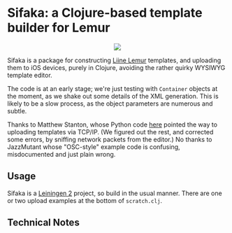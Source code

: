 # Sifaka: a Clojure-based template builder for Lemur

<div align="center">
<img src="https://github.com/downloads/cassiel/sifaka/IMG_0010-600.PNG" />
</div>

Sifaka is a package for constructing [Liine Lemur][liine] templates,
and uploading them
to iOS devices, purely in Clojure, avoiding the rather quirky WYSIWYG
template editor.

The code is at an early stage; we're just testing with `Container`
objects at the moment, as we shake out some details of the XML
generation. This is likely to be a slow process, as the object
parameters are numerous and subtle.

Thanks to Matthew Stanton, whose Python code [here][stanton] pointed the
way to uploading templates via TCP/IP. (We figured out the rest, and
corrected some errors, by sniffing network packets from the editor.) No
thanks to JazzMutant whose "OSC-style" example code is confusing,
misdocumented and just plain wrong.

## Usage

Sifaka is a [Leiningen 2][lein] project, so build in the usual
manner. There are one or two upload examples at the bottom of
`scratch.clj`.

## Technical Notes

[liine]: http://liine.net
[stanton]: http://music.trontronic.com/lemur/lemur_loader.py
[lein]: https://github.com/technomancy/leiningen/
